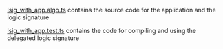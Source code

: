 [lsig_with_app.algo.ts](./lsig_with_app.algo.ts) contains the source code for the application and the logic signature

[lsig_with_app.test.ts](./lsig_with_app.test.ts) contains the code for compiling and using the delegated logic signature